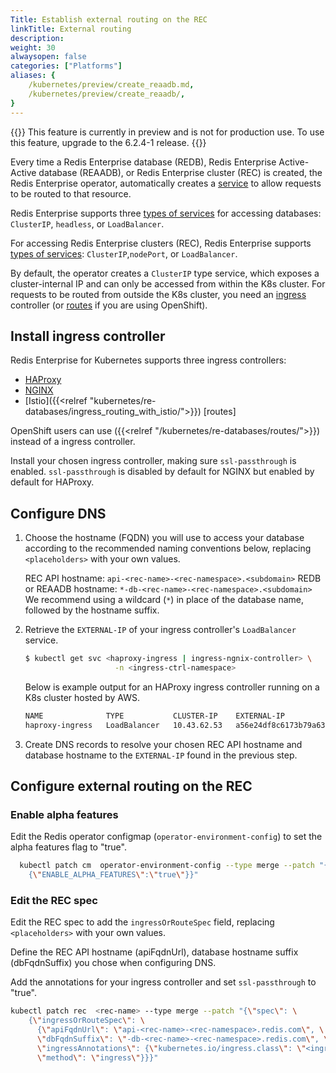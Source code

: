 ```yaml
---
Title: Establish external routing on the REC
linkTitle: External routing
description: 
weight: 30
alwaysopen: false
categories: ["Platforms"]
aliases: {
    /kubernetes/preview/create_reaadb.md,
    /kubernetes/preview/create_reaadb/,
}
---
```


{{<note>}} This feature is currently in preview and is not for production use. To use this feature, upgrade to the 6.2.4-1 release. {{</note>}}

Every time a Redis Enterprise database (REDB), Redis Enterprise Active-Active database (REAADB), or Redis Enterprise cluster (REC) is created, the Redis Enterprise operator, automatically creates a [service](https://kubernetes.io/docs/concepts/services-networking/service/) to allow requests to be routed to that resource. 

Redis Enterprise supports three [types of services](https://kubernetes.io/docs/concepts/services-networking/service/#publishing-services-service-types) for accessing databases: `ClusterIP`, `headless`, or `LoadBalancer`.

For accessing Redis Enterprise clusters (REC), Redis Enterprise supports [types of services](https://kubernetes.io/docs/concepts/services-networking/service/#publishing-services-service-types): `ClusterIP`,`nodePort`, or `LoadBalancer`.

By default, the operator creates a `ClusterIP` type service, which exposes a cluster-internal IP and can only be accessed from within the K8s cluster. For requests to be routed from outside the K8s cluster, you need an [ingress](https://kubernetes.io/docs/concepts/services-networking/ingress/) controller (or [routes](https://docs.openshift.com/container-platform/4.12/networking/routes/route-configuration.html) if you are using OpenShift).

## Install ingress controller

Redis Enterprise for Kubernetes supports three ingress controllers:
* [HAProxy](https://haproxy-ingress.github.io/)
* [NGINX](https://kubernetes.github.io/ingress-nginx/)
* [Istio]({{<relref "kubernetes/re-databases/ingress_routing_with_istio/">}}) [routes]

OpenShift users can use ({{<relref "/kubernetes/re-databases/routes/">}}) instead of a ingress controller.

Install your chosen ingress controller, making sure `ssl-passthrough` is enabled. `ssl-passthrough` is disabled by default for NGINX but enabled by default for HAProxy.

## Configure DNS

1. Choose the hostname (FQDN) you will use to access your database according to the recommended naming conventions below, replacing `<placeholders>` with your own values.

   REC API hostname: `api-<rec-name>-<rec-namespace>.<subdomain>`
   REDB or REAADB hostname: `*-db-<rec-name>-<rec-namespace>.<subdomain>`
     We recommend using a wildcard (`*`) in place of the database name, followed by the hostname suffix.

1. Retrieve the `EXTERNAL-IP` of your ingress controller's `LoadBalancer` service.

    ``` sh
    $ kubectl get svc <haproxy-ingress | ingress-ngnix-controller> \
                        -n <ingress-ctrl-namespace>
    ```

    Below is example output for an HAProxy ingress controller running on a K8s cluster hosted by AWS.  

    ``` sh
    NAME              TYPE           CLUSTER-IP    EXTERNAL-IP                                                              PORT(S)                      AGE   
    haproxy-ingress   LoadBalancer   10.43.62.53   a56e24df8c6173b79a63d5da54fd9cff-676486416.us-east-1.elb.amazonaws.com   80:30610/TCP,443:31597/TCP   21m
    ```

1. Create DNS records to resolve your chosen REC API hostname and database hostname to the `EXTERNAL-IP` found in the previous step.

## Configure external routing on the REC

### Enable alpha features

Edit the Redis operator configmap (`operator-environment-config`) to set the alpha features flag to "true". 

```sh
  kubectl patch cm  operator-environment-config --type merge --patch "{\"data\": \
    {\"ENABLE_ALPHA_FEATURES\":\"true\"}}"
```

### Edit the REC spec

Edit the REC spec to add the `ingressOrRouteSpec` field, replacing `<placeholders>` with your own values.

Define the REC API hostname (apiFqdnUrl), database hostname suffix (dbFqdnSuffix) you chose when configuring DNS.

Add the annotations for your ingress controller and set `ssl-passthrough` to "true". 

```sh
kubectl patch rec  <rec-name> --type merge --patch "{\"spec\": \
    {\"ingressOrRouteSpec\": \
      {\"apiFqdnUrl\": \"api-<rec-name>-<rec-namespace>.redis.com\", \
      \"dbFqdnSuffix\": \"-db-<rec-name>-<rec-namespace>.redis.com\", \
      \"ingressAnnotations\": {\"kubernetes.io/ingress.class\": \"<ingress-controller>\", \"<ingress-controller>.ingress.kubernetes.io/ssl-passthrough\": \"true\"}, \
      \"method\": \"ingress\"}}}"
```